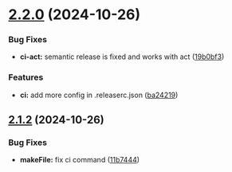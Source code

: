 # [2.2.0](https://github.com/babakDoraniArab/todo-cli/compare/v2.1.2...v2.2.0) (2024-10-26)


### Bug Fixes

* **ci-act:** semantic release is fixed and works with act ([19b0bf3](https://github.com/babakDoraniArab/todo-cli/commit/19b0bf378c882960c7c16ebfbfa83031ecf1fb26))


### Features

* **ci:** add more config in .releaserc.json ([ba24219](https://github.com/babakDoraniArab/todo-cli/commit/ba2421975c47bed88242f2369a56d7651f3acaf5))

## [2.1.2](https://github.com/babakDoraniArab/todo-cli/compare/v2.1.1...v2.1.2) (2024-10-26)


### Bug Fixes

* **makeFile:** fix ci command ([11b7444](https://github.com/babakDoraniArab/todo-cli/commit/11b7444b7fd78a545384fe421a82bfe87f57de3a))
